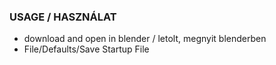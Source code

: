 ### USAGE / HASZNÁLAT

- download and open in blender / letolt, megnyit blenderben
- File/Defaults/Save Startup File

